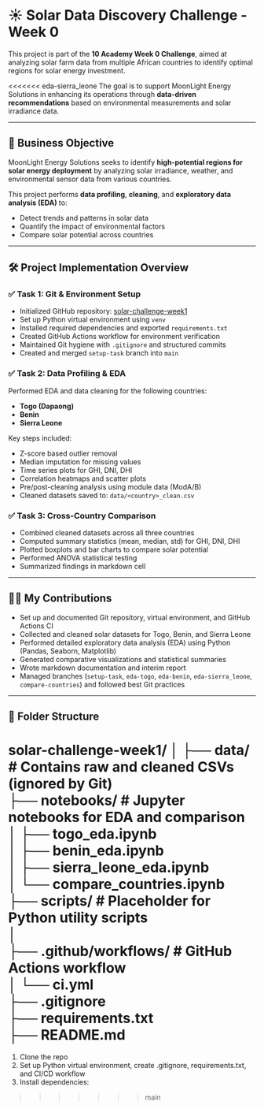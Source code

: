 # ☀️ Solar Data Discovery Challenge - Week 0

This project is part of the **10 Academy Week 0 Challenge**, aimed at analyzing solar farm data from multiple African countries to identify optimal regions for solar energy investment.

<<<<<<< eda-sierra_leone
The goal is to support MoonLight Energy Solutions in enhancing its operations through **data-driven recommendations** based on environmental measurements and solar irradiance data.

---

## 🧭 Business Objective

MoonLight Energy Solutions seeks to identify **high-potential regions for solar energy deployment** by analyzing solar irradiance, weather, and environmental sensor data from various countries.

This project performs **data profiling**, **cleaning**, and **exploratory data analysis (EDA)** to:

- Detect trends and patterns in solar data
- Quantify the impact of environmental factors
- Compare solar potential across countries

---

## 🛠️ Project Implementation Overview

### ✅ Task 1: Git & Environment Setup
- Initialized GitHub repository: [solar-challenge-week1](https://github.com/ermijeremy/solar-challenge-week1)
- Set up Python virtual environment using `venv`
- Installed required dependencies and exported `requirements.txt`
- Created GitHub Actions workflow for environment verification
- Maintained Git hygiene with `.gitignore` and structured commits
- Created and merged `setup-task` branch into `main`

### ✅ Task 2: Data Profiling & EDA
Performed EDA and data cleaning for the following countries:
- **Togo (Dapaong)**
- **Benin**
- **Sierra Leone**

Key steps included:
- Z-score based outlier removal
- Median imputation for missing values
- Time series plots for GHI, DNI, DHI
- Correlation heatmaps and scatter plots
- Pre/post-cleaning analysis using module data (ModA/B)
- Cleaned datasets saved to: `data/<country>_clean.csv`

### ✅ Task 3: Cross-Country Comparison
- Combined cleaned datasets across all three countries
- Computed summary statistics (mean, median, std) for GHI, DNI, DHI
- Plotted boxplots and bar charts to compare solar potential
- Performed ANOVA statistical testing
- Summarized findings in markdown cell

---

## 🙋‍♂️ My Contributions

- Set up and documented Git repository, virtual environment, and GitHub Actions CI
- Collected and cleaned solar datasets for Togo, Benin, and Sierra Leone
- Performed detailed exploratory data analysis (EDA) using Python (Pandas, Seaborn, Matplotlib)
- Generated comparative visualizations and statistical summaries
- Wrote markdown documentation and interim report
- Managed branches (`setup-task`, `eda-togo`, `eda-benin`, `eda-sierra_leone`, `compare-countries`) and followed best Git practices

---

## 📁 Folder Structure

solar-challenge-week1/
│
├── data/ # Contains raw and cleaned CSVs (ignored by Git)  
├── notebooks/ # Jupyter notebooks for EDA and comparison  
│ ├── togo_eda.ipynb  
│ ├── benin_eda.ipynb  
│ ├── sierra_leone_eda.ipynb  
│ └── compare_countries.ipynb  
├── scripts/ # Placeholder for Python utility scripts  
│  
├── .github/workflows/ # GitHub Actions workflow  
│ └── ci.yml  
├── .gitignore  
├── requirements.txt  
├── README.md  
=======
1. Clone the repo
2. Set up Python virtual environment, create .gitignore, requirements.txt, and CI/CD workflow
3. Install dependencies:
>>>>>>> main
